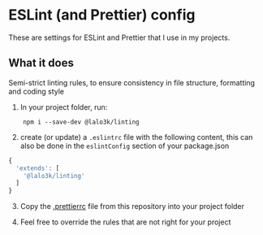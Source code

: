 # ESLint (and Prettier) config
These are settings for ESLint and Prettier that I use in my projects.

## What it does
Semi-strict linting rules, to ensure consistency in file structure, formatting and coding style

1. In your project folder, run:
```
    npm i --save-dev @lalo3k/linting
```

2. create (or update) a `.eslintrc` file with the following content, this can also be done in the `eslintConfig` section of your package.json

```js
{
  'extends': [
    '@lalo3k/linting'
  ]
}
```

3. Copy the [.prettierrc](https://github.com/lalo3k/linting/blob/main/.prettierrc) file from this repository into your project folder

4. Feel free to override the rules that are not right for your project
